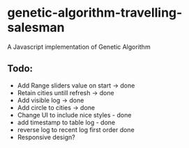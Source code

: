# genetic-algorithm-travelling-salesman
A Javascript implementation of Genetic Algorithm

## Todo:
- Add Range sliders value on start -> done
- Retain cities untill refresh -> done
- Add visible log -> done
- Add circle to cities -> done
- Change UI to include nice styles - done
- add timestamp to table log - done
- reverse log to recent log first order done
- Responsive design?